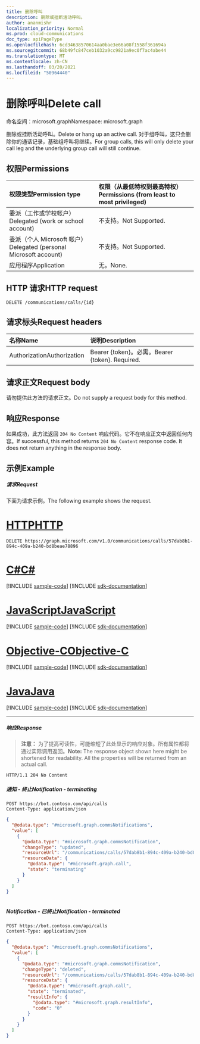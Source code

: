 ```yaml
---
title: 删除呼叫
description: 删除或挂断活动呼叫。
author: ananmishr
localization_priority: Normal
ms.prod: cloud-communications
doc_type: apiPageType
ms.openlocfilehash: 6cd34638570614aa0bae3e66a08f1558f361694a
ms.sourcegitcommit: 68b49fc847ceb1032a9cc9821a9ec0f7ac4abe44
ms.translationtype: MT
ms.contentlocale: zh-CN
ms.lasthandoff: 03/20/2021
ms.locfileid: "50964440"
---
```

# <a name="delete-call"></a><span data-ttu-id="15f04-103">删除呼叫</span><span class="sxs-lookup"><span data-stu-id="15f04-103">Delete call</span></span>

<span data-ttu-id="15f04-104">命名空间：microsoft.graph</span><span class="sxs-lookup"><span data-stu-id="15f04-104">Namespace: microsoft.graph</span></span>

<span data-ttu-id="15f04-105">删除或挂断活动呼叫。</span><span class="sxs-lookup"><span data-stu-id="15f04-105">Delete or hang up an active call.</span></span> <span data-ttu-id="15f04-106">对于组呼叫，这只会删除你的通话记录，基础组呼叫将继续。</span><span class="sxs-lookup"><span data-stu-id="15f04-106">For group calls, this will only delete your call leg and the underlying group call will still continue.</span></span>

## <a name="permissions"></a><span data-ttu-id="15f04-107">权限</span><span class="sxs-lookup"><span data-stu-id="15f04-107">Permissions</span></span>

| <span data-ttu-id="15f04-108">权限类型</span><span class="sxs-lookup"><span data-stu-id="15f04-108">Permission type</span></span> | <span data-ttu-id="15f04-109">权限（从最低特权到最高特权）</span><span class="sxs-lookup"><span data-stu-id="15f04-109">Permissions (from least to most privileged)</span></span>                  |
| :-------------- | :----------------------------------------------------------- |
| <span data-ttu-id="15f04-110">委派（工作或学校帐户）</span><span class="sxs-lookup"><span data-stu-id="15f04-110">Delegated (work or school account)</span></span>     | <span data-ttu-id="15f04-111">不支持。</span><span class="sxs-lookup"><span data-stu-id="15f04-111">Not Supported.</span></span>                         |
| <span data-ttu-id="15f04-112">委派（个人 Microsoft 帐户）</span><span class="sxs-lookup"><span data-stu-id="15f04-112">Delegated (personal Microsoft account)</span></span> | <span data-ttu-id="15f04-113">不支持。</span><span class="sxs-lookup"><span data-stu-id="15f04-113">Not Supported.</span></span>                         |
| <span data-ttu-id="15f04-114">应用程序</span><span class="sxs-lookup"><span data-stu-id="15f04-114">Application</span></span>                            | <span data-ttu-id="15f04-115">无。</span><span class="sxs-lookup"><span data-stu-id="15f04-115">None.</span></span>                                  |

## <a name="http-request"></a><span data-ttu-id="15f04-116">HTTP 请求</span><span class="sxs-lookup"><span data-stu-id="15f04-116">HTTP request</span></span>
<!-- { "blockType": "ignored" } -->
```http
DELETE /communications/calls/{id}
```

## <a name="request-headers"></a><span data-ttu-id="15f04-117">请求标头</span><span class="sxs-lookup"><span data-stu-id="15f04-117">Request headers</span></span>
| <span data-ttu-id="15f04-118">名称</span><span class="sxs-lookup"><span data-stu-id="15f04-118">Name</span></span>          | <span data-ttu-id="15f04-119">说明</span><span class="sxs-lookup"><span data-stu-id="15f04-119">Description</span></span>               |
|:--------------|:--------------------------|
| <span data-ttu-id="15f04-120">Authorization</span><span class="sxs-lookup"><span data-stu-id="15f04-120">Authorization</span></span> | <span data-ttu-id="15f04-p102">Bearer {token}。必需。</span><span class="sxs-lookup"><span data-stu-id="15f04-p102">Bearer {token}. Required.</span></span> |

## <a name="request-body"></a><span data-ttu-id="15f04-123">请求正文</span><span class="sxs-lookup"><span data-stu-id="15f04-123">Request body</span></span>
<span data-ttu-id="15f04-124">请勿提供此方法的请求正文。</span><span class="sxs-lookup"><span data-stu-id="15f04-124">Do not supply a request body for this method.</span></span>

## <a name="response"></a><span data-ttu-id="15f04-125">响应</span><span class="sxs-lookup"><span data-stu-id="15f04-125">Response</span></span>
<span data-ttu-id="15f04-p103">如果成功，此方法返回 `204 No Content` 响应代码。它不在响应正文中返回任何内容。</span><span class="sxs-lookup"><span data-stu-id="15f04-p103">If successful, this method returns `204 No Content` response code. It does not return anything in the response body.</span></span>

## <a name="example"></a><span data-ttu-id="15f04-128">示例</span><span class="sxs-lookup"><span data-stu-id="15f04-128">Example</span></span>

##### <a name="request"></a><span data-ttu-id="15f04-129">请求</span><span class="sxs-lookup"><span data-stu-id="15f04-129">Request</span></span>
<span data-ttu-id="15f04-130">下面为请求示例。</span><span class="sxs-lookup"><span data-stu-id="15f04-130">The following example shows the request.</span></span>


# <a name="http"></a>[<span data-ttu-id="15f04-131">HTTP</span><span class="sxs-lookup"><span data-stu-id="15f04-131">HTTP</span></span>](#tab/http)
<!-- {
  "blockType": "request",
  "name": "delete-call-1"
}-->
```http
DELETE https://graph.microsoft.com/v1.0/communications/calls/57dab8b1-894c-409a-b240-bd8beae78896
```
# <a name="c"></a>[<span data-ttu-id="15f04-132">C#</span><span class="sxs-lookup"><span data-stu-id="15f04-132">C#</span></span>](#tab/csharp)
[!INCLUDE [sample-code](../includes/snippets/csharp/delete-call-1-csharp-snippets.md)]
[!INCLUDE [sdk-documentation](../includes/snippets/snippets-sdk-documentation-link.md)]

# <a name="javascript"></a>[<span data-ttu-id="15f04-133">JavaScript</span><span class="sxs-lookup"><span data-stu-id="15f04-133">JavaScript</span></span>](#tab/javascript)
[!INCLUDE [sample-code](../includes/snippets/javascript/delete-call-1-javascript-snippets.md)]
[!INCLUDE [sdk-documentation](../includes/snippets/snippets-sdk-documentation-link.md)]

# <a name="objective-c"></a>[<span data-ttu-id="15f04-134">Objective-C</span><span class="sxs-lookup"><span data-stu-id="15f04-134">Objective-C</span></span>](#tab/objc)
[!INCLUDE [sample-code](../includes/snippets/objc/delete-call-1-objc-snippets.md)]
[!INCLUDE [sdk-documentation](../includes/snippets/snippets-sdk-documentation-link.md)]

# <a name="java"></a>[<span data-ttu-id="15f04-135">Java</span><span class="sxs-lookup"><span data-stu-id="15f04-135">Java</span></span>](#tab/java)
[!INCLUDE [sample-code](../includes/snippets/java/delete-call-1-java-snippets.md)]
[!INCLUDE [sdk-documentation](../includes/snippets/snippets-sdk-documentation-link.md)]

---


##### <a name="response"></a><span data-ttu-id="15f04-136">响应</span><span class="sxs-lookup"><span data-stu-id="15f04-136">Response</span></span>

> <span data-ttu-id="15f04-p104">**注意：** 为了提高可读性，可能缩短了此处显示的响应对象。所有属性都将通过实际调用返回。</span><span class="sxs-lookup"><span data-stu-id="15f04-p104">**Note:** The response object shown here might be shortened for readability. All the properties will be returned from an actual call.</span></span>

<!-- {
  "blockType": "response",
  "truncated": true
} -->
```http
HTTP/1.1 204 No Content
```

##### <a name="notification---terminating"></a><span data-ttu-id="15f04-139">通知 - 终止</span><span class="sxs-lookup"><span data-stu-id="15f04-139">Notification - terminating</span></span>

```http
POST https://bot.contoso.com/api/calls
Content-Type: application/json
```

<!-- {
  "blockType": "example",
  "@odata.type": "microsoft.graph.commsNotifications"
}-->
```json
{
  "@odata.type": "#microsoft.graph.commsNotifications",
  "value": [
    {
      "@odata.type": "#microsoft.graph.commsNotification",
      "changeType": "updated",
      "resourceUrl": "/communications/calls/57dab8b1-894c-409a-b240-bd8beae78896",
      "resourceData": {
        "@odata.type": "#microsoft.graph.call",
        "state": "terminating"
      }
    }
  ]
}
  
```

##### <a name="notification---terminated"></a><span data-ttu-id="15f04-140">Notification - 已终止</span><span class="sxs-lookup"><span data-stu-id="15f04-140">Notification - terminated</span></span>

```http
POST https://bot.contoso.com/api/calls
Content-Type: application/json
```

<!-- {
  "blockType": "example",
  "@odata.type": "microsoft.graph.commsNotifications"
}-->
```json
{
  "@odata.type": "#microsoft.graph.commsNotifications",
  "value": [
    {
      "@odata.type": "#microsoft.graph.commsNotification",
      "changeType": "deleted",
      "resourceUrl": "/communications/calls/57dab8b1-894c-409a-b240-bd8beae78896",
      "resourceData": {
        "@odata.type": "#microsoft.graph.call",
        "state": "terminated",
        "resultInfo": {
          "@odata.type": "#microsoft.graph.resultInfo",
          "code": "0"
        }
      }
    }
  ]
}
```

<!-- uuid: 8fcb5dbc-d5aa-4681-8e31-b001d5168d79
2015-10-25 14:57:30 UTC -->
<!--
{
  "type": "#page.annotation",
  "description": "Delete call",
  "keywords": "",
  "section": "documentation",
  "tocPath": "",
  "suppressions": [
  ]
}
-->

